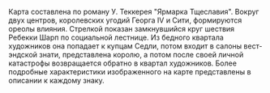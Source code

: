Карта составлена по роману У. Теккерея "Ярмарка Тщеславия". Вокруг двух центров, королевских угодий Георга IV и Сити, формируются ореолы влияния. Стрелкой показан замкнувшийся круг шествия Ребекки Шарп по социальной лестнице. Из бедного квартала художников она попадает к купцам Седли, потом входит в салоны вест-эндской знати, представлена королю, а потом после своей личной катастрофы возвращается обратно в квартал художников. Более подробные характеристики изображенного на карте представлены в описании к каждому знаку.
